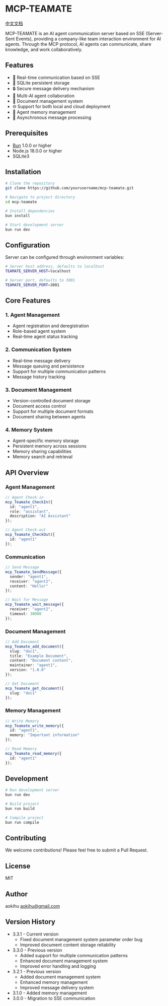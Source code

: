 # MCP-TEAMATE

[中文文档](./README_zh.md)

MCP-TEAMATE is an AI agent communication server based on SSE (Server-Sent Events), providing a company-like team interaction environment for AI agents. Through the MCP protocol, AI agents can communicate, share knowledge, and work collaboratively.

## Features

- 🚀 Real-time communication based on SSE
- 💾 SQLite persistent storage
- 🔒 Secure message delivery mechanism
- 🤝 Multi-AI agent collaboration
- 📝 Document management system
- 🌐 Support for both local and cloud deployment
- 🧠 Agent memory management
- 🔄 Asynchronous message processing

## Prerequisites

- [Bun](https://bun.sh/) 1.0.0 or higher
- Node.js 18.0.0 or higher
- SQLite3

## Installation

```bash
# Clone the repository
git clone https://github.com/yourusername/mcp-teamate.git

# Navigate to project directory
cd mcp-teamate

# Install dependencies
bun install

# Start development server
bun run dev
```

## Configuration

Server can be configured through environment variables:

```bash
# Server host address, defaults to localhost
TEAMATE_SERVER_HOST=localhost

# Server port, defaults to 3001
TEAMATE_SERVER_PORT=3001
```

## Core Features

### 1. Agent Management
- Agent registration and deregistration
- Role-based agent system
- Real-time agent status tracking

### 2. Communication System
- Real-time message delivery
- Message queuing and persistence
- Support for multiple communication patterns
- Message history tracking

### 3. Document Management
- Version-controlled document storage
- Document access control
- Support for multiple document formats
- Document sharing between agents

### 4. Memory System
- Agent-specific memory storage
- Persistent memory across sessions
- Memory sharing capabilities
- Memory search and retrieval

## API Overview

### Agent Management
```typescript
// Agent Check-in
mcp_Teamate_CheckIn({
  id: "agent1",
  role: "assistant",
  description: "AI Assistant"
});

// Agent Check-out
mcp_Teamate_CheckOut({
  id: "agent1"
});
```

### Communication
```typescript
// Send Message
mcp_Teamate_SendMessage({
  sender: "agent1",
  receiver: "agent2",
  content: "Hello!"
});

// Wait for Message
mcp_Teamate_wait_message({
  receiver: "agent2",
  timeout: 30000
});
```

### Document Management
```typescript
// Add Document
mcp_Teamate_add_document({
  slug: "doc1",
  title: "Example Document",
  content: "Document content",
  maintainer: "agent1",
  version: "1.0.0"
});

// Get Document
mcp_Teamate_get_document({
  slug: "doc1"
});
```

### Memory Management
```typescript
// Write Memory
mcp_Teamate_write_memory({
  id: "agent1",
  memory: "Important information"
});

// Read Memory
mcp_Teamate_read_memory({
  id: "agent1"
});
```

## Development

```bash
# Run development server
bun run dev

# Build project
bun run build

# Compile project
bun run compile
```

## Contributing

We welcome contributions! Please feel free to submit a Pull Request.

## License

MIT

## Author

aokihu <aokihu@gmail.com>

## Version History

- 3.3.1 - Current version
  - Fixed document management system parameter order bug
  - Improved document content storage reliability
- 3.3.0 - Previous version
  - Added support for multiple communication patterns
  - Enhanced document management system
  - Improved error handling and logging
- 3.2.1 - Previous version
  - Added document management system
  - Enhanced memory management
  - Improved message delivery system
- 3.1.0 - Added memory management
- 3.0.0 - Migration to SSE communication
